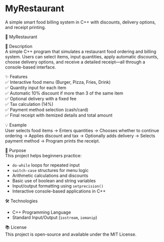 # MyRestaurant
A simple smart food billing system in C++ with discounts, delivery options, and receipt printing.


🍔 MyRestaurant

📄 Description  
A simple C++ program that simulates a restaurant food ordering and billing system. Users can select items, input quantities, apply automatic discounts, choose delivery options, and receive a detailed receipt—all through a console-based interface.

✨ Features  
✅ Interactive food menu (Burger, Pizza, Fries, Drink)  
✅ Quantity input for each item  
✅ Automatic 10% discount if more than 3 of the same item  
✅ Optional delivery with a fixed fee  
✅ Tax calculation (14%)  
✅ Payment method selection (cash/card)  
✅ Final receipt with itemized details and total amount  

💡 Example  
User selects food items → Enters quantities → Chooses whether to continue ordering → Applies discount and tax → Optionally adds delivery → Selects payment method → Program prints the receipt.

🎯 Purpose  
This project helps beginners practice:

- `do-while` loops for repeated input  
- `switch-case` structures for menu logic  
- Arithmetic calculations and discounts  
- Basic use of boolean and string variables  
- Input/output formatting using `setprecision()`  
- Interactive console-based applications in C++

🛠️ Technologies  
- C++ Programming Language  
- Standard Input/Output (`iostream`, `iomanip`)

📚 License  
This project is open-source and available under the MIT License.
